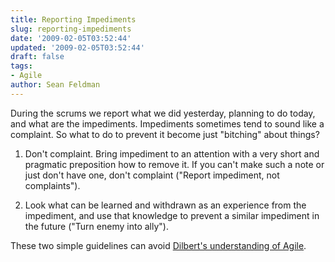 ```yaml
---
title: Reporting Impediments
slug: reporting-impediments
date: '2009-02-05T03:52:44'
updated: '2009-02-05T03:52:44'
draft: false
tags:
- Agile
author: Sean Feldman
---
```



  
During the scrums we report what we did yesterday, planning to do today, and what are the impediments. Impediments sometimes tend to sound like a complaint. So what to do to prevent it become just "bitching" about things?

1. Don't complaint. Bring impediment to an attention with a very short and pragmatic preposition how to remove it. If you can't make such a note or just don't have one, don't complaint ("Report impediment, not complaints").

2. Look what can be learned and withdrawn as an experience from the impediment, and use that knowledge to prevent a similar impediment in the future ("Turn enemy into ally").

These two simple guidelines can avoid [Dilbert's understanding of Agile](http://www.globalnerdy.com/2007/11/28/dilbert-on-extreme-and-agile-programming/).


